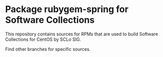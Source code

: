 # Package rubygem-spring for Software Collections

This repository contains sources for RPMs that are used
to build Software Collections for CentOS by SCLo SIG.

Find other branches for specific sources.
